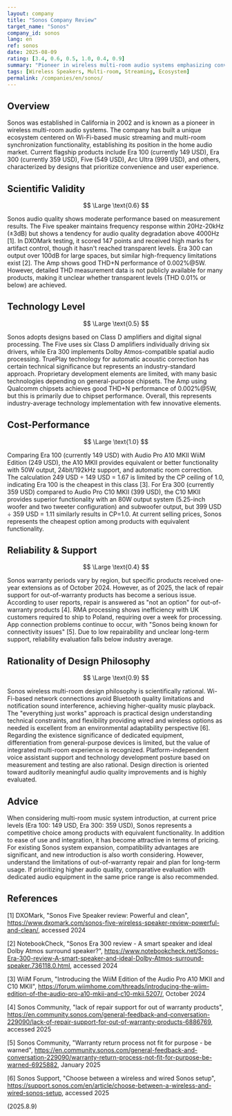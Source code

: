 ```yaml
---
layout: company
title: "Sonos Company Review"
target_name: "Sonos"
company_id: sonos
lang: en
ref: sonos
date: 2025-08-09
rating: [3.4, 0.6, 0.5, 1.0, 0.4, 0.9]
summary: "Pioneer in wireless multi-room audio systems emphasizing convenience, offering competitive positioning among equivalent-function products at current pricing"
tags: [Wireless Speakers, Multi-room, Streaming, Ecosystem]
permalink: /companies/en/sonos/
---
```


## Overview

Sonos was established in California in 2002 and is known as a pioneer in wireless multi-room audio systems. The company has built a unique ecosystem centered on Wi-Fi-based music streaming and multi-room synchronization functionality, establishing its position in the home audio market. Current flagship products include Era 100 (currently 149 USD), Era 300 (currently 359 USD), Five (549 USD), Arc Ultra (999 USD), and others, characterized by designs that prioritize convenience and user experience.

## Scientific Validity

$$ \Large \text{0.6} $$

Sonos audio quality shows moderate performance based on measurement results. The Five speaker maintains frequency response within 20Hz-20kHz (±3dB) but shows a tendency for audio quality degradation above 4000Hz [1]. In DXOMark testing, it scored 147 points and received high marks for artifact control, though it hasn't reached transparent levels. Era 300 can output over 100dB for large spaces, but similar high-frequency limitations exist [2]. The Amp shows good THD+N performance of 0.002%@5W. However, detailed THD measurement data is not publicly available for many products, making it unclear whether transparent levels (THD 0.01% or below) are achieved.

## Technology Level

$$ \Large \text{0.5} $$

Sonos adopts designs based on Class D amplifiers and digital signal processing. The Five uses six Class D amplifiers individually driving six drivers, while Era 300 implements Dolby Atmos-compatible spatial audio processing. TruePlay technology for automatic acoustic correction has certain technical significance but represents an industry-standard approach. Proprietary development elements are limited, with many basic technologies depending on general-purpose chipsets. The Amp using Qualcomm chipsets achieves good THD+N performance of 0.002%@5W, but this is primarily due to chipset performance. Overall, this represents industry-average technology implementation with few innovative elements.

## Cost-Performance

$$ \Large \text{1.0} $$

Comparing Era 100 (currently 149 USD) with Audio Pro A10 MKII WiiM Edition (249 USD), the A10 MKII provides equivalent or better functionality with 50W output, 24bit/192kHz support, and automatic room correction. The calculation 249 USD ÷ 149 USD = 1.67 is limited by the CP ceiling of 1.0, indicating Era 100 is the cheapest in this class [3]. For Era 300 (currently 359 USD) compared to Audio Pro C10 MKII (399 USD), the C10 MKII provides superior functionality with an 80W output system (5.25-inch woofer and two tweeter configuration) and subwoofer output, but 399 USD ÷ 359 USD = 1.11 similarly results in CP=1.0. At current selling prices, Sonos represents the cheapest option among products with equivalent functionality.

## Reliability & Support

$$ \Large \text{0.4} $$

Sonos warranty periods vary by region, but specific products received one-year extensions as of October 2024. However, as of 2025, the lack of repair support for out-of-warranty products has become a serious issue. According to user reports, repair is answered as "not an option" for out-of-warranty products [4]. RMA processing shows inefficiency with UK customers required to ship to Poland, requiring over a week for processing. App connection problems continue to occur, with "Sonos being known for connectivity issues" [5]. Due to low repairability and unclear long-term support, reliability evaluation falls below industry average.

## Rationality of Design Philosophy

$$ \Large \text{0.9} $$

Sonos wireless multi-room design philosophy is scientifically rational. Wi-Fi-based network connections avoid Bluetooth quality limitations and notification sound interference, achieving higher-quality music playback. The "everything just works" approach is practical design understanding technical constraints, and flexibility providing wired and wireless options as needed is excellent from an environmental adaptability perspective [6]. Regarding the existence significance of dedicated equipment, differentiation from general-purpose devices is limited, but the value of integrated multi-room experience is recognized. Platform-independent voice assistant support and technology development posture based on measurement and testing are also rational. Design direction is oriented toward auditorily meaningful audio quality improvements and is highly evaluated.

## Advice

When considering multi-room music system introduction, at current price levels (Era 100: 149 USD, Era 300: 359 USD), Sonos represents a competitive choice among products with equivalent functionality. In addition to ease of use and integration, it has become attractive in terms of pricing. For existing Sonos system expansion, compatibility advantages are significant, and new introduction is also worth considering. However, understand the limitations of out-of-warranty repair and plan for long-term usage. If prioritizing higher audio quality, comparative evaluation with dedicated audio equipment in the same price range is also recommended.

## References

[1] DXOMark, "Sonos Five Speaker review: Powerful and clean", https://www.dxomark.com/sonos-five-wireless-speaker-review-powerful-and-clean/, accessed 2024

[2] NotebookCheck, "Sonos Era 300 review - A smart speaker and ideal Dolby Atmos surround speaker?", https://www.notebookcheck.net/Sonos-Era-300-review-A-smart-speaker-and-ideal-Dolby-Atmos-surround-speaker.736118.0.html, accessed 2024

[3] WiiM Forum, "Introducing the WiiM Edition of the Audio Pro A10 MKII and C10 MKII", https://forum.wiimhome.com/threads/introducing-the-wiim-edition-of-the-audio-pro-a10-mkii-and-c10-mkii.5207/, October 2024

[4] Sonos Community, "lack of repair support for out of warranty products", https://en.community.sonos.com/general-feedback-and-conversation-229090/lack-of-repair-support-for-out-of-warranty-products-6886769, accessed 2025

[5] Sonos Community, "Warranty return process not fit for purpose - be warned", https://en.community.sonos.com/general-feedback-and-conversation-229090/warranty-return-process-not-fit-for-purpose-be-warned-6925882, January 2025

[6] Sonos Support, "Choose between a wireless and wired Sonos setup", https://support.sonos.com/en/article/choose-between-a-wireless-and-wired-sonos-setup, accessed 2025

(2025.8.9)